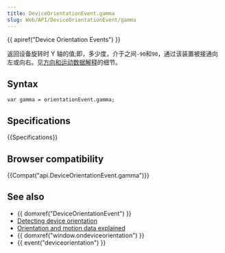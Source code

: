```yaml
---
title: DeviceOrientationEvent.gamma
slug: Web/API/DeviceOrientationEvent/gamma
---
```

{{ apiref("Device Orientation Events") }}

返回设备旋转时 Y 轴的值;即，多少度，介于之间`-90`和`90`，通过该装置被接通向左或向右。见[方向和运动数据解释](/en/DOM/Orientation_and_motion_data_explained)的细节。

## Syntax

```plain
var gamma = orientationEvent.gamma;
```

## Specifications

{{Specifications}}

## Browser compatibility

{{Compat("api.DeviceOrientationEvent.gamma")}}

## See also

- {{ domxref("DeviceOrientationEvent") }}
- [Detecting device orientation](/en/Detecting_device_orientation)
- [Orientation and motion data explained](/en/DOM/Orientation_and_motion_data_explained)
- {{ domxref("window.ondeviceorientation") }}
- {{ event("deviceorientation") }}
